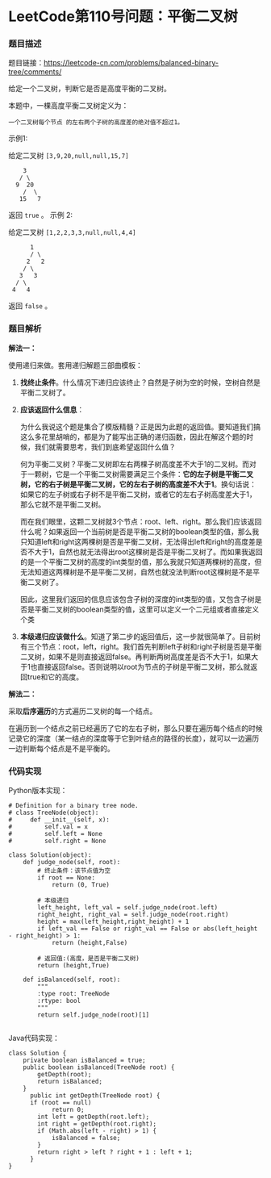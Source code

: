 # LeetCode第110号问题：平衡二叉树

### 题目描述

题目链接：https://leetcode-cn.com/problems/balanced-binary-tree/comments/

给定一个二叉树，判断它是否是高度平衡的二叉树。

本题中，一棵高度平衡二叉树定义为：

    一个二叉树每个节点 的左右两个子树的高度差的绝对值不超过1。

示例1:

给定二叉树 `[3,9,20,null,null,15,7]`

```
    3
   / \
  9  20
    /  \
   15   7
```

返回 `true` 。
 示例 2:

给定二叉树 `[1,2,2,3,3,null,null,4,4]`

```
      1
      / \
     2   2
    / \
   3   3
  / \
 4   4

```

返回 `false` 。

### 题目解析

**解法一：**

使用递归来做。套用递归解题三部曲模板：

1. **找终止条件**。什么情况下递归应该终止？自然是子树为空的时候，空树自然是平衡二叉树了。

2. **应该返回什么信息**：

   为什么我说这个题是集合了模版精髓？正是因为此题的返回值。要知道我们搞这么多花里胡哨的，都是为了能写出正确的递归函数，因此在解这个题的时候，我们就需要思考，我们到底希望返回什么值？

   何为平衡二叉树？平衡二叉树即左右两棵子树高度差不大于1的二叉树。而对于一颗树，它是一个平衡二叉树需要满足三个条件：**它的左子树是平衡二叉树，它的右子树是平衡二叉树，它的左右子树的高度差不大于1**。换句话说：如果它的左子树或右子树不是平衡二叉树，或者它的左右子树高度差大于1，那么它就不是平衡二叉树。

   而在我们眼里，这颗二叉树就3个节点：root、left、right。那么我们应该返回什么呢？如果返回一个当前树是否是平衡二叉树的boolean类型的值，那么我只知道left和right这两棵树是否是平衡二叉树，无法得出left和right的高度差是否不大于1，自然也就无法得出root这棵树是否是平衡二叉树了。而如果我返回的是一个平衡二叉树的高度的int类型的值，那么我就只知道两棵树的高度，但无法知道这两棵树是不是平衡二叉树，自然也就没法判断root这棵树是不是平衡二叉树了。

   因此，这里我们返回的信息应该包含子树的深度的int类型的值，又包含子树是否是平衡二叉树的boolean类型的值，这里可以定义一个二元组或者直接定义个类

3. **本级递归应该做什么**。知道了第二步的返回值后，这一步就很简单了。目前树有三个节点：root，left，right。我们首先判断left子树和right子树是否是平衡二叉树，如果不是则直接返回false。再判断两树高度差是否不大于1，如果大于1也直接返回false。否则说明以root为节点的子树是平衡二叉树，那么就返回true和它的高度。

**解法二：**

采取**后序遍历**的方式遍历二叉树的每一个结点。

在遍历到一个结点之前已经遍历了它的左右子树，那么只要在遍历每个结点的时候记录它的深度（某一结点的深度等于它到叶结点的路径的长度），就可以一边遍历一边判断每个结点是不是平衡的。

### 代码实现

Python版本实现：

```
# Definition for a binary tree node.
# class TreeNode(object):
#     def __init__(self, x):
#         self.val = x
#         self.left = None
#         self.right = None

class Solution(object):
    def judge_node(self, root):
        # 终止条件：该节点值为空
        if root == None:
            return (0, True)
        
        # 本级递归
        left_height, left_val = self.judge_node(root.left)
        right_height, right_val = self.judge_node(root.right)
        height = max(left_height,right_height) + 1
        if left_val == False or right_val == False or abs(left_height - right_height) > 1:
            return (height,False)
        
        # 返回值:(高度，是否是平衡二叉树)
        return (height,True)
        
    def isBalanced(self, root):
        """
        :type root: TreeNode
        :rtype: bool
        """
        return self.judge_node(root)[1]
        
```

Java代码实现：

```
class Solution {
    private boolean isBalanced = true;
    public boolean isBalanced(TreeNode root) {
        getDepth(root);
        return isBalanced;
    }
      public int getDepth(TreeNode root) {
      if (root == null)
			return 0;
		int left = getDepth(root.left);
		int right = getDepth(root.right);
		if (Math.abs(left - right) > 1) {
			isBalanced = false;
		}
		return right > left ? right + 1 : left + 1;
      }
}
```

  